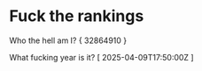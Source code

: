 # Fuck the rankings

Who the hell am I?
{ 32864910 }

What fucking year is it?
[ 2025-04-09T17:50:00Z ]
